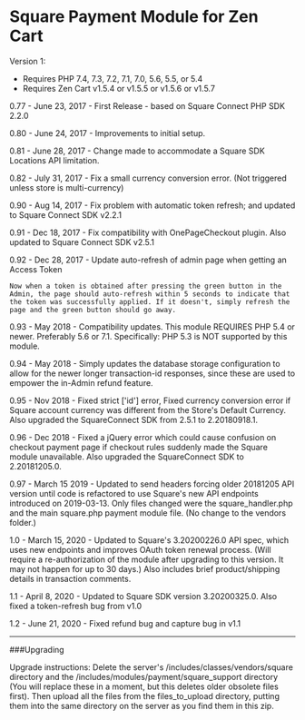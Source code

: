 # Square Payment Module for Zen Cart

Version 1:
 - Requires PHP 7.4, 7.3, 7.2, 7.1, 7.0, 5.6, 5.5, or 5.4
 - Requires Zen Cart v1.5.4 or v1.5.5 or v1.5.6 or v1.5.7


0.77 - June 23, 2017 - First Release - based on Square Connect PHP SDK 2.2.0

0.80 - June 24, 2017 - Improvements to initial setup.

0.81 - June 28, 2017 - Change made to accommodate a Square SDK Locations API limitation.

0.82 - July 31, 2017 - Fix a small currency conversion error. (Not triggered unless store is multi-currency)

0.90 - Aug 14, 2017 - Fix problem with automatic token refresh; and updated to Square Connect SDK v2.2.1

0.91 - Dec 18, 2017 - Fix compatibility with OnePageCheckout plugin. Also updated to Square Connect SDK v2.5.1

0.92 - Dec 28, 2017 - Update auto-refresh of admin page when getting an Access Token


 	Now when a token is obtained after pressing the green button in the Admin, the page should auto-refresh within 5 seconds to indicate that the token was successfully applied. If it doesn't, simply refresh the page and the green button should go away.


0.93 - May 2018 - Compatibility updates. This module REQUIRES PHP 5.4 or newer. Preferably 5.6 or 7.1. Specifically: PHP 5.3 is NOT supported by this module.

0.94 - May 2018 - Simply updates the database storage configuration to allow for the newer longer transaction-id responses, since these are used to empower the in-Admin refund feature. 

0.95 - Nov 2018 - Fixed strict ['id'] error, Fixed currency conversion error if Square account currency was different from the Store's Default Currency. Also upgraded the SquareConnect SDK from 2.5.1 to 2.20180918.1.

0.96 - Dec 2018 - Fixed a jQuery error which could cause confusion on checkout payment page if checkout rules suddenly made the Square module unavailable. Also upgraded the SquareConnect SDK to 2.20181205.0.

0.97 - March 15 2019 - Updated to send headers forcing older 20181205 API version until code is refactored to use Square's new API endpoints introduced on 2019-03-13. Only files changed were the square_handler.php and the main square.php payment module file. (No change to the vendors folder.)

1.0 - March 15, 2020 - Updated to Square's 3.20200226.0 API spec, which uses new endpoints and improves OAuth token renewal process. (Will require a re-authorization of the module after upgrading to this version. It may not happen for up to 30 days.)
Also includes brief product/shipping details in transaction comments.

1.1 - April 8, 2020 - Updated to Square SDK version 3.20200325.0. Also fixed a token-refresh bug from v1.0

1.2 - June 21, 2020 - Fixed refund bug and capture bug in v1.1


---

###Upgrading

Upgrade instructions: Delete the server's /includes/classes/vendors/square directory and the /includes/modules/payment/square_support directory (You will replace these in a moment, but this deletes older obsolete files first). Then upload all the files from the files_to_upload directory, putting them into the same directory on the server as you find them in this zip.
